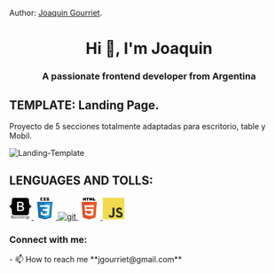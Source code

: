 Author: [Joaquin Gourriet](https://github.com/jgourriet).
<h1 align="center">Hi 👋, I'm Joaquin</h1>
<h3 align="center">A passionate frontend developer from Argentina</h3>

## TEMPLATE: Landing Page.

Proyecto de 5 secciones totalmente adaptadas para escritorio, table y Mobil.

![Landing-Template](https://res.cloudinary.com/dvpasesj3/image/upload/v1696870114/LandingSeo_y5vuzd.gif)


## LENGUAGES AND TOLLS:
<p align="left"> <a href="https://getbootstrap.com" target="_blank" rel="noreferrer"> <img src="https://raw.githubusercontent.com/devicons/devicon/master/icons/bootstrap/bootstrap-plain-wordmark.svg" alt="bootstrap" width="40" height="40"/> </a> <a href="https://www.w3schools.com/css/" target="_blank" rel="noreferrer"> <img src="https://raw.githubusercontent.com/devicons/devicon/master/icons/css3/css3-original-wordmark.svg" alt="css3" width="40" height="40"/> </a><a href="https://git-scm.com/" target="_blank" rel="noreferrer"> <img src="https://www.vectorlogo.zone/logos/git-scm/git-scm-icon.svg" alt="git" width="40" height="40"/> </a> <a href="https://www.w3.org/html/" target="_blank" rel="noreferrer"> <img src="https://raw.githubusercontent.com/devicons/devicon/master/icons/html5/html5-original-wordmark.svg" alt="html5" width="40" height="40"/> </a> <a href="https://developer.mozilla.org/en-US/docs/Web/JavaScript" target="_blank" rel="noreferrer"> <img src="https://raw.githubusercontent.com/devicons/devicon/master/icons/javascript/javascript-original.svg" alt="javascript" width="40" height="40"/> </a> </p>


<h3 align="left">Connect with me:</h3>
- 📫 How to reach me **jgourriet@gmail.com**